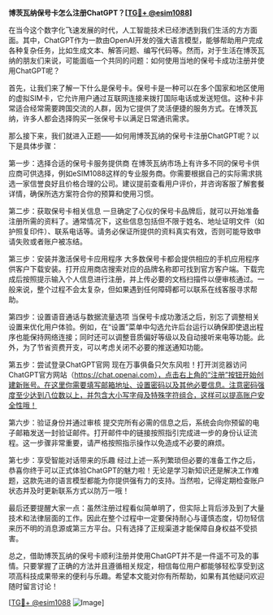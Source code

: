 **博茨瓦纳保号卡怎么注册ChatGPT？[[TG💪+ @esim1088](https://t.me/s/esim1088)]**

在当今这个数字化飞速发展的时代，人工智能技术已经渗透到我们生活的方方面面。其中，ChatGPT作为一款由OpenAI开发的强大语言模型，能够帮助用户完成各种复杂任务，比如生成文本、解答问题、编写代码等。然而，对于生活在博茨瓦纳的朋友们来说，可能面临一个共同的问题：如何使用当地的保号卡成功注册并使用ChatGPT呢？

首先，让我们来了解一下什么是保号卡。保号卡是一种可以在多个国家和地区使用的虚拟SIM卡，它允许用户通过互联网连接来拨打国际电话或发送短信。这种卡非常适合经常需要跨国交流的人群，因为它提供了灵活便捷的服务方式。在博茨瓦纳，许多人都会选择购买一张保号卡以满足日常通讯需求。

那么接下来，我们就进入正题——如何用博茨瓦纳的保号卡注册ChatGPT呢？以下是具体步骤：

第一步：选择合适的保号卡服务提供商
在博茨瓦纳市场上有许多不同的保号卡供应商可供选择，例如eSIM1088这样的专业服务商。你需要根据自己的实际需求挑选一家信誉良好且价格合理的公司。建议提前查看用户评价，并咨询客服了解套餐详情，确保所选方案符合你的预算和使用习惯。

第二步：获取保号卡相关信息
一旦确定了心仪的保号卡品牌后，就可以开始准备注册所需的资料了。通常情况下，这些信息包括但不限于姓名、地址证明文件（如护照复印件）、联系电话等。请务必保证所提供的资料真实有效，否则可能导致申请失败或者账户被冻结。

第三步：安装并激活保号卡应用程序
大多数保号卡都会提供相应的手机应用程序供客户下载安装。打开应用商店搜索对应的品牌名称即可找到官方客户端。下载完成后按照提示输入个人信息进行注册，并上传必要的文档扫描件以便审核通过。一般来说，整个过程不会太复杂，但如果遇到任何障碍都可以联系在线客服寻求帮助。

第四步：设置语音通话与数据流量选项
当保号卡成功激活之后，别忘了调整相关设置来优化用户体验。例如，在“设置”菜单中勾选允许后台运行以确保即使退出程序也能保持网络连接；同时还可以调整音质偏好等级以及自动接听来电等功能。此外，为了节省资费开支，可以考虑关闭不必要的推送通知功能。

第五步：尝试登录ChatGPT官网
现在万事俱备只欠东风啦！打开浏览器访问ChatGPT官方网站（https://chat.openai.com），点击右上角的“注册”按钮开始创建新账号。在这里你需要填写邮箱地址、设置密码以及其他必要信息。注意密码强度至少达到八位数以上，并包含大小写字母及特殊字符组合，这样可以提高账户安全性哦！

第六步：验证身份并通过审核
提交完所有必需的信息之后，系统会向你预留的电子邮箱发送一封验证邮件。打开邮件中的链接按照指引完成进一步的身份认证流程。这一步骤非常重要，请严格按照指示操作以免造成不必要的麻烦。

第七步：享受智能对话带来的乐趣
经过上述一系列繁琐但必要的准备工作之后，恭喜你终于可以正式体验ChatGPT的魅力啦！无论是学习新知识还是解决工作难题，这款先进的语言模型都能为你提供强有力的支持。当然啦，记得定期检查账户状态并及时更新联系方式以防万一哦！

最后还要提醒大家一点：虽然注册过程看似简单明了，但实际上背后涉及到了大量技术和法律层面的工作。因此在整个过程中一定要保持耐心与谨慎态度，切勿轻信来历不明的消息源或第三方平台。只有选择了正规渠道才能保障自身权益不受损害。

总之，借助博茨瓦纳的保号卡顺利注册并使用ChatGPT并不是一件遥不可及的事情。只要掌握了正确的方法并且遵循相关规定，相信每位用户都能够轻松享受到这项高科技成果带来的便利与乐趣。希望本文能对你有所帮助，如果有其他疑问欢迎随时留言讨论！

[[TG💪+ @esim1088](https://t.me/s/esim1088) ![Image](https://i.postimg.cc/4NQfJmqS/Snipaste-2025-05-13-00-14-12.png)]